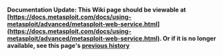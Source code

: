 <!-- Maintainers:  Please do not modify this file directly, create a pull request instead -->

**Documentation Update: This Wiki page should be viewable at [https://docs.metasploit.com/docs/using-metasploit/advanced/metasploit-web-service.html](https://docs.metasploit.com/docs/using-metasploit/advanced/metasploit-web-service.html). Or if it is no longer available, see this page's [previous history](./_history)**

